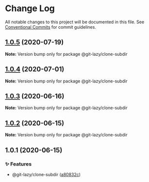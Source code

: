 # Change Log

All notable changes to this project will be documented in this file.
See [Conventional Commits](https://conventionalcommits.org) for commit guidelines.

## [1.0.5](https://github.com/bluelovers/ws-git-lazy/compare/@git-lazy/clone-subdir@1.0.4...@git-lazy/clone-subdir@1.0.5) (2020-07-19)

**Note:** Version bump only for package @git-lazy/clone-subdir





## [1.0.4](https://github.com/bluelovers/ws-git-lazy/compare/@git-lazy/clone-subdir@1.0.3...@git-lazy/clone-subdir@1.0.4) (2020-07-01)

**Note:** Version bump only for package @git-lazy/clone-subdir





## [1.0.3](https://github.com/bluelovers/ws-git-lazy/compare/@git-lazy/clone-subdir@1.0.2...@git-lazy/clone-subdir@1.0.3) (2020-06-16)

**Note:** Version bump only for package @git-lazy/clone-subdir





## [1.0.2](https://github.com/bluelovers/ws-git-lazy/compare/@git-lazy/clone-subdir@1.0.1...@git-lazy/clone-subdir@1.0.2) (2020-06-15)

**Note:** Version bump only for package @git-lazy/clone-subdir





## 1.0.1 (2020-06-15)


### ✨ Features

*  @git-lazy/clone-subdir ([a80832c](https://github.com/bluelovers/ws-git-lazy/commit/a80832c60115ebaacf21ed2f890c45888f0efadf))
